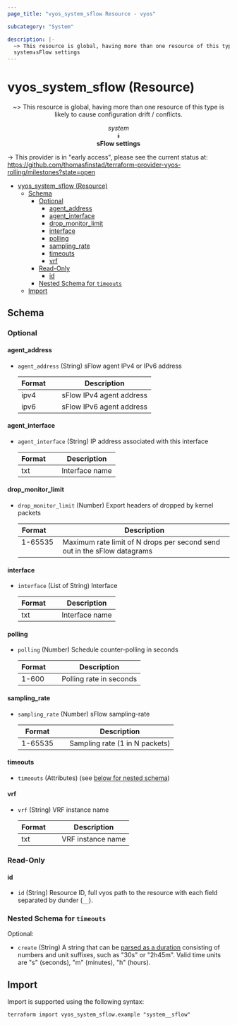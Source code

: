 ```yaml
---
page_title: "vyos_system_sflow Resource - vyos"

subcategory: "System"

description: |-
  ~> This resource is global, having more than one resource of this type is likely to cause configuration drift / conflicts.
  system⯯sFlow settings
---
```


# vyos_system_sflow (Resource)
<center>

~> This resource is global, having more than one resource of this type is likely to cause configuration drift / conflicts.

*system*  
⯯  
**sFlow settings**


</center>

-> This provider is in "early access", please see the current status at: https://github.com/thomasfinstad/terraform-provider-vyos-rolling/milestones?state=open

<!--TOC-->

- [vyos_system_sflow (Resource)](#vyos_system_sflow-resource)
  - [Schema](#schema)
    - [Optional](#optional)
      - [agent_address](#agent_address)
      - [agent_interface](#agent_interface)
      - [drop_monitor_limit](#drop_monitor_limit)
      - [interface](#interface)
      - [polling](#polling)
      - [sampling_rate](#sampling_rate)
      - [timeouts](#timeouts)
      - [vrf](#vrf)
    - [Read-Only](#read-only)
      - [id](#id)
    - [Nested Schema for `timeouts`](#nested-schema-for-timeouts)
  - [Import](#import)

<!--TOC-->

<!-- schema generated by tfplugindocs -->
## Schema

### Optional

#### agent_address
- `agent_address` (String) sFlow agent IPv4 or IPv6 address

    |  Format  &emsp;|  Description               |
    |----------|----------------------------|
    |  ipv4    &emsp;|  sFlow IPv4 agent address  |
    |  ipv6    &emsp;|  sFlow IPv6 agent address  |
#### agent_interface
- `agent_interface` (String) IP address associated with this interface

    |  Format  &emsp;|  Description     |
    |----------|------------------|
    |  txt     &emsp;|  Interface name  |
#### drop_monitor_limit
- `drop_monitor_limit` (Number) Export headers of dropped by kernel packets

    |  Format   &emsp;|  Description                                                               |
    |-----------|----------------------------------------------------------------------------|
    |  1-65535  &emsp;|  Maximum rate limit of N drops per second send out in the sFlow datagrams  |
#### interface
- `interface` (List of String) Interface

    |  Format  &emsp;|  Description     |
    |----------|------------------|
    |  txt     &emsp;|  Interface name  |
#### polling
- `polling` (Number) Schedule counter-polling in seconds

    |  Format  &emsp;|  Description              |
    |----------|---------------------------|
    |  1-600   &emsp;|  Polling rate in seconds  |
#### sampling_rate
- `sampling_rate` (Number) sFlow sampling-rate

    |  Format   &emsp;|  Description                     |
    |-----------|----------------------------------|
    |  1-65535  &emsp;|  Sampling rate (1 in N packets)  |
#### timeouts
- `timeouts` (Attributes) (see [below for nested schema](#nestedatt--timeouts))
#### vrf
- `vrf` (String) VRF instance name

    |  Format  &emsp;|  Description        |
    |----------|---------------------|
    |  txt     &emsp;|  VRF instance name  |

### Read-Only

#### id
- `id` (String) Resource ID, full vyos path to the resource with each field separated by dunder (`__`).

<a id="nestedatt--timeouts"></a>
### Nested Schema for `timeouts`

Optional:

- `create` (String) A string that can be [parsed as a duration](https://pkg.go.dev/time#ParseDuration) consisting of numbers and unit suffixes, such as &#34;30s&#34; or &#34;2h45m&#34;. Valid time units are &#34;s&#34; (seconds), &#34;m&#34; (minutes), &#34;h&#34; (hours).

## Import

Import is supported using the following syntax:

```shell
terraform import vyos_system_sflow.example "system__sflow"
```

